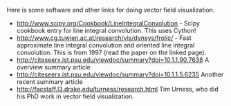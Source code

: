 
Here is some software and other links for doing vector field visualization. 

   * <a class="http" href="http://www.scipy.org/Cookbook/LineIntegralConvolution">http://www.scipy.org/Cookbook/LineIntegralConvolution</a> - Scipy cookbook entry for line integral convolution.  This uses Cython! 
   * <a class="http" href="http://www.cg.tuwien.ac.at/research/vis/dynsys/frolic/">http://www.cg.tuwien.ac.at/research/vis/dynsys/frolic/</a> - Fast approximate line integral convolution and oriented line integral convolution. This is from 1997 (read the paper on the linked page). 
   * <a class="http" href="http://citeseerx.ist.psu.edu/viewdoc/summary?doi=10.1.1.90.7638">http://citeseerx.ist.psu.edu/viewdoc/summary?doi=10.1.1.90.7638</a> A overview summary article 
   * <a class="http" href="http://citeseerx.ist.psu.edu/viewdoc/summary?doi=10.1.1.5.6235">http://citeseerx.ist.psu.edu/viewdoc/summary?doi=10.1.1.5.6235</a> Another recent summary article 
   * <a class="http" href="http://facstaff.l3.drake.edu/turness/research.html">http://facstaff.l3.drake.edu/turness/research.html</a> Tim Urness, who did his PhD work in vector field visualization. 